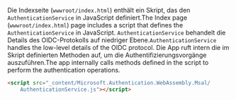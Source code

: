 <span data-ttu-id="3ed17-101">Die Indexseite (`wwwroot/index.html`) enthält ein Skript, das den `AuthenticationService` in JavaScript definiert.</span><span class="sxs-lookup"><span data-stu-id="3ed17-101">The Index page (`wwwroot/index.html`) page includes a script that defines the `AuthenticationService` in JavaScript.</span></span> <span data-ttu-id="3ed17-102">`AuthenticationService` behandelt die Details des OIDC-Protokolls auf niedriger Ebene.</span><span class="sxs-lookup"><span data-stu-id="3ed17-102">`AuthenticationService` handles the low-level details of the OIDC protocol.</span></span> <span data-ttu-id="3ed17-103">Die App ruft intern die im Skript definierten Methoden auf, um die Authentifizierungsvorgänge auszuführen.</span><span class="sxs-lookup"><span data-stu-id="3ed17-103">The app internally calls methods defined in the script to perform the authentication operations.</span></span>

```html
<script src="_content/Microsoft.Authentication.WebAssembly.Msal/
    AuthenticationService.js"></script>
```
